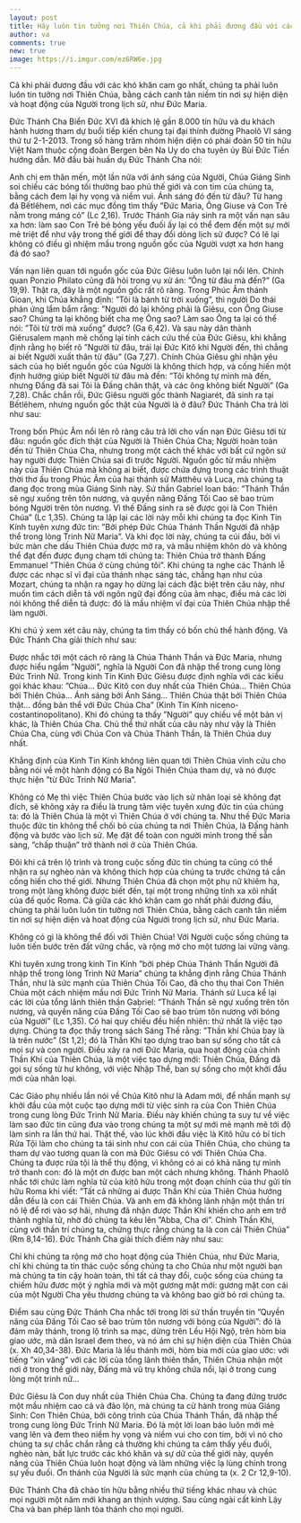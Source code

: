 ```yaml
---
layout: post
title: Hãy luôn tin tưởng nơi Thiên Chúa, cả khi phải đương đầu với các khó khăn cam go nhấ
author: va
comments: true
new: true
image: https://i.imgur.com/ez6RW6e.jpg
---
```


Cả khi phải đương đầu với các khó khăn cam go nhất, chúng ta phải luôn luôn tin tưởng nơi Thiên Chúa, bằng cách canh tân niềm tin nơi sự hiện diện và hoạt động của Người trong lịch sử, như Đức Maria.

Đức Thánh Cha Biển Đức XVI đã khích lệ gần 8.000 tín hữu và du khách hành hương tham dự buổi tiếp kiến chung tại đại thính đường Phaolô VI sáng thứ tư 2-1-2013. Trong số hàng trăm nhóm hiện diện có phái đoàn 50 tín hữu Việt Nam thuộc cộng đoàn Bergen bên Na Uy do cha tuyên úy Bùi Đức Tiến hướng dẫn. Mở đầu bài huấn dụ Đức Thánh Cha nói:

Anh chị em thân mến, một lần nữa với ánh sáng của Người, Chúa Giáng Sinh soi chiếu các bóng tối thường bao phủ thế giới và con tim của chúng ta, bằng cách đem lại hy vọng và niềm vui. Ánh sáng đó đến từ đâu? Từ hang đá Bếtlêhem, nơi các mục đồng tìm thấy ”Đức Maria, Ông Giuse và Con Trẻ nằm trong máng cỏ” (Lc 2,16). Trước Thánh Gia nảy sinh ra một vấn nạn sâu xa hơn: làm sao Con Trẻ bé bỏng yếu đuối ấy lại có thể đem đến một sự mới mẻ triệt để như vậy trong thế giới để thay đổi dòng lịch sử được? Có lẽ lại không có điều gì nhiệm mầu trong nguồn gốc của Người vượt xa hơn hang đá đó sao?

Vấn nạn liên quan tới nguồn gốc của Đức Giêsu luôn luôn lại nổi lên. Chính quan Ponzio Philato cũng đã hỏi trong vụ xử án: ”Ông từ đâu mà đến?” (Ga 19,9). Thật ra, đây là một nguồn gốc rất rõ ràng. Trong Phúc Âm thánh Gioan, khi Chúa khẳng định: ”Tôi là bánh từ trời xuống”, thì người Do thái phản ứng lẩm bẩm rằng: ”Người đó lại không phải là Giêsu, con Ông Giuse sao? Chúng ta lại không biết cha mẹ Ông sao? Làm sao Ông ta lại có thể nói: ”Tôi từ trời mà xuống” được? (Ga 6,42). Và sau này dân thành Giêrusalem mạnh mẽ chống lại tính cách cứu thế của Đức Giêsu, khi khẳng định rằng họ biết rõ ”Người từ đâu, trái lại Đức Kitô khi Người đến, thì chẳng ai biết Người xuất thân từ đâu” (Ga 7,27). Chính Chúa Giêsu ghi nhận yêu sách của họ biết nguồn gốc của Người là không thích hợp, và cống hiến một định hướng giúp biết Người từ đâu mà đến: ”Tôi không tự mình mà đến, nhưng Đấng đã sai Tôi là Đấng chân thật, và các ông không biết Người” (Ga 7,28). Chắc chắn rồi, Đức Giêsu người gốc thành Nagiarét, đã sinh ra tại Bếtlêhem, nhưng nguồn gốc thật của Người là ở đâu? Đức Thánh Cha trả lời như sau:

Trong bốn Phúc Âm nổi lên rõ ràng câu trả lời cho vấn nạn Đức Giêsu tới từ đâu: nguồn gốc đích thật của Người là Thiên Chúa Cha; Người hoàn toàn đến từ Thiên Chúa Cha, nhưng trong một cách thế khác với bất cứ ngôn sứ hay người được Thiên Chúa sai đi trước Người. Nguồn gốc từ mầu nhiệm này của Thiên Chúa mà không ai biết, được chứa đựng trong các trình thuật thời thơ ấu trong Phúc Âm của hai thánh sử Mátthêu và Luca, mà chúng ta đang đọc trong mùa Giáng Sinh này. Sứ thần Gabriel loan báo: ”Thánh Thần sẽ ngự xuống trên tôn nương, và quyền năng Đấng Tối Cao sẽ bao trùm bóng Người trên tôn nương. Vì thế Đấng sinh ra sẽ được gọi là Con Thiên Chúa” (Lc 1,35). Chúng ta lặp lại các lời này mỗi khi chúng ta đọc Kinh Tin Kính tuyên xưng đức tin: ”Bởi phép Đức Chúa Thánh Thần Người đã nhập thể trong lòng Trinh Nữ Maria”. Và khi đọc lời này, chúng ta cúi đầu, bởi vì bức màn che dấu Thiên Chúa được mở ra, và mầu nhiệm khôn dò và không thể đạt đến được đụng chạm tới chúng ta: Thiên Chúa trở thành Đấng Emmanuel ”Thiên Chúa ở cùng chúng tôi”. Khi chúng ta nghe các Thánh lễ được các nhạc sĩ vĩ đại của thánh nhạc sáng tác, chẳng hạn như của Mozart, chúng ta nhận ra ngay họ dừng lại cách đặc biệt trên câu này, như muốn tìm cách diễn tả với ngôn ngữ đại đồng của âm nhạc, điều mà các lời nói không thể diễn tả được: đó là mầu nhiệm vĩ đại của Thiên Chúa nhập thể làm người.

Khi chú ý xem xét câu này, chúng ta tìm thấy có bốn chủ thể hành động. Và Đức Thánh Cha giải thích như sau:

Được nhắc tới một cách rõ ràng là Chúa Thánh Thần và Đức Maria, nhưng được hiểu ngầm ”Người”, nghĩa là Người Con đã nhập thể trong cung lòng Đức Trinh Nữ. Trong kinh Tin Kinh Đức Giêsu được định nghĩa với các kiểu gọi khác khau: ”Chúa... Đức Kitô con duy nhất của Thiên Chúa... Thiên Chúa bởi Thiên Chúa... Ánh sáng bởi Ánh Sáng... Thiên Chúa thật bởi Thiên Chúa thật... đồng bản thể với Đức Chúa Cha” (Kinh Tin Kính niceno-costantinopolitano). Khi đó chúng ta thấy ”Người” quy chiếu về một bản vị khác, là Thiên Chúa Cha. Chủ thể thứ nhất của câu này như vậy là Thiên Chúa Cha, cùng với Chúa Con và Chúa Thánh Thần, là Thiên Chúa duy nhất.

Khẳng định của Kinh Tin Kính không liên quan tới Thiên Chúa vĩnh cửu cho bằng nói về một hành động có Ba Ngôi Thiên Chúa tham dự, và nó được thực hiện ”từ Đức Trinh Nữ Maria”.

Không có Mẹ thì việc Thiên Chúa bước vào lịch sử nhân loại sẽ không đạt đích, sẽ không xảy ra điều là trung tâm việc tuyên xưng đức tin của chúng ta: đó là Thiên Chúa là một vì Thiên Chúa ở với chúng ta. Như thế Đức Maria thuộc đức tin không thể chối bỏ của chúng ta nơi Thiên Chúa, là Đấng hành động và bước vào lịch sử. Mẹ đặt để toàn con người mình trong thế sẵn sàng, ”chấp thuận” trở thành nơi ở của Thiên Chúa.

Đôi khi cả trên lộ trình và trong cuộc sống đức tin chúng ta cũng có thể nhận ra sự nghèo nàn và không thích hợp của chúng ta trước chứng tá cần cống hiến cho thế giới. Nhưng Thiên Chúa đã chọn một phụ nữ khiêm hạ, trong một làng không được biết đến, tại một trong những tỉnh xa xôi nhất của đế quốc Roma. Cả giữa các khó khăn cam go nhất phải đương đầu, chúng ta phải luôn luôn tin tưởng nơi Thiên Chúa, bằng cách canh tân niềm tin nơi sự hiện diện và hoat động của Người trong lịch sử, như Đức Maria.

Không có gì là không thể đối với Thiên Chúa! Với Người cuộc sống chúng ta luôn tiến bước trên đất vững chắc, và rộng mở cho một tương lai vững vàng.

Khi tuyên xưng trong kinh Tin Kính ”bởi phép Chúa Thánh Thần Người đã nhập thể trong lòng Trinh Nữ Maria” chúng ta khẳng định rằng Chúa Thánh Thần, như là sức mạnh của Thiên Chúa Tối Cao, đã cho thụ thai Con Thiên Chúa một cách nhiệm mầu nơi Đức Trinh Nữ Maria. Thánh sử Luca kể lại các lời của tổng lãnh thiên thần Gabriel: ”Thánh Thần sẽ ngự xuống trên tôn nương, và quyền năng của Đấng Tối Cao sẽ bao trùm tôn nương với bóng của Người” (Lc 1,35). Có hai quy chiếu đều hiển nhiên: thứ nhất là việc tạo dựng. Chúng ta đọc thấy trong sách Sáng Thế rằng: ”Thần khí Chúa bay là là trên nước” (St 1,2); đó là Thần Khí tạo dựng trao ban sự sống cho tất cả mọi sự và con người. Điều xảy ra nơi Đức Maria, qua hoạt động của chính Thần Khí của Thiên Chúa, là một việc tạo dựng mới: Thiên Chúa, Đấng đã gọi sự sống từ hư không, với việc Nhập Thể, ban sự sống cho một khởi đầu mới của nhân loại.

Các Giáo phụ nhiều lần nói về Chúa Kitô như là Adam mới, để nhấn mạnh sự khởi đầu của một cuộc tạo dựng mới từ việc sinh ra của Con Thiên Chúa trong cung lòng Đức Trinh Nữ Maria. Điều này khiến chúng ta suy tư về việc làm sao đức tin cũng đưa vào trong chúng ta một sự mới mẻ mạnh mẽ tới độ làm sinh ra lần thứ hai. Thật thế, vào lúc khởi đầu việc là Kitô hữu có bí tích Rửa Tội làm cho chúng ta tái sinh như con cái của Thiên Chúa, cho chúng ta tham dự vào tương quan là con mà Đức Giêsu có với Thiên Chúa Cha. Chúng ta được rửa tội là thể thụ động, vì không có ai có khả năng tự mình trở thanh con: đó là một ơn được ban một cách nhưng không. Thánh Phaolô nhắc tới chức làm nghĩa tử của kitô hữu trong một đoạn chính của thư gửi tín hữu Roma khi viết: ”Tất cả những ai được Thần Khí của Thiên Chúa hướng dẫn đều là con cái Thiên Chúa. Và anh em đã không lãnh nhận một thần trí nô lệ để rơi vào sợ hãi, nhưng đã nhận được Thần Khí khiến cho anh em trở thành nghĩa tử, nhờ đó chúng ta kêu lên ”Abba, Cha ơi”. Chính Thần Khí, cùng với thần trí chúng ta, chứng thực rằng chúng ta là con cái Thiên Chúa” (Rm 8,14-16). Đức Thánh Cha giải thích điểm này như sau:

Chỉ khi chúng ta rộng mở cho hoạt động của Thiên Chúa, như Đức Maria, chỉ khi chúng ta tín thác cuộc sống chúng ta cho Chúa như một người bạn mà chúng ta tin cậy hoàn toàn, thì tất cả thay đổi, cuộc sống của chúng ta chiếm hữu đươc một ý nghĩa mới và một gương mặt mới: gương mặt con cái của một Người Cha yêu thương chúng ta và không bao giờ bỏ rơi chúng ta.

Điểm sau cùng Đức Thánh Cha nhắc tới trong lời sứ thần truyền tin ”Quyền năng của Đấng Tối Cao sẽ bao trùm tôn nương với bóng của Người”: đó là đám mây thánh, trong lộ trình sa mạc, dừng trên Lều Hội Ngộ, trên hòm bia giao ước, mà dân Israel đem theo, và nó ám chỉ sự hiện diện của Thiên Chúa (x. Xh 40,34-38). Đức Maria là lều thánh mới, hòm bia mới của giao ước: với tiếng ”xin vâng” với các lời của tổng lãnh thiên thần, Thiên Chúa nhận một nơi ở trong thế giới này, Đấng mà vũ trụ không chứa nổi, lại ở trong cung lòng một trinh nữ...

Đức Giêsu là Con duy nhất của Thiên Chúa Cha. Chúng ta đang đứng trước một mầu nhiệm cao cả và đảo lộn, mà chúng ta cử hành trong mùa Giáng Sinh: Con Thiên Chúa, bởi công trình của Chúa Thánh Thần, đã nhập thể trong cung lòng Đức Trinh Nữ Maria. Đó là một lời loan báo luôn mới mẻ vang lên và đem theo niềm hy vọng và niềm vui cho con tim, bởi vì nó cho chúng ta sự chắc chắn rằng cả thường khi chúng ta cảm thấy yếu đuối, nghèo nàn, bất lực trước các khó khăn và sự dữ của thế giới này, quyền năng của Thiên Chúa luôn hoạt động và làm những việc lạ lùng chính trong sự yếu đuối. Ơn thánh của Người là sức mạnh của chúng ta (x. 2 Cr 12,9-10).

Đức Thánh Cha đã chào tín hữu bằng nhiều thứ tiếng khác nhau và chúc mọi người một năm mới khang an thịnh vượng. Sau cùng ngài cất kinh Lậy Cha và ban phép lành tòa thánh cho mọi người.
